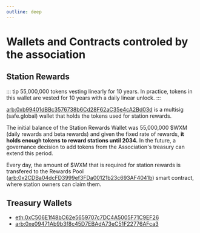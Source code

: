 ```yaml
---
outline: deep
---
```


# Wallets and Contracts controled by the association

## Station Rewards

::: tip 55,000,000 tokens vesting linearly for 10 years.
In practice, tokens in this wallet are vested for 10 years with a daily linear unlock.
:::


[arb:0xb99401dBBc3576738b6Cd28F62aC35e4cA2Bd03d](https://arbiscan.io/address/0xb99401dBBc3576738b6Cd28F62aC35e4cA2Bd03d) is a multisig (safe.global)
wallet that holds the tokens used for station rewards. 

The initial balance of the Station Rewards Wallet was 55,000,000 $WXM (daily rewards and beta rewards) and
given the fixed rate of rewards, **it holds enough tokens to reward stations until 2034.**
In the future, a governance decision to add tokens from the Association's treasury can extend this period.

Every day, the amount of $WXM that is required for station rewards is transfered to the Rewards Pool ([arb:0x2CDBa04dcFD3999ef3FDa00121b23c693AF4041b](https://arbiscan.io/address/0x2cdba04dcfd3999ef3fda00121b23c693af4041b)) smart contract, where station owners can claim them.


## Treasury Wallets

- [eth:0xC506E1f48bC62e5659707c7DC4A5005F71C9EF26](https://etherscan.io/address/0xC506E1f48bC62e5659707c7DC4A5005F71C9EF26)
- [arb:0xe09471Ab9b3f8c45D7EBAdA73eC51F22776AFca3](https://arbiscan.io/address/0xe09471Ab9b3f8c45D7EBAdA73eC51F22776AFca3)


